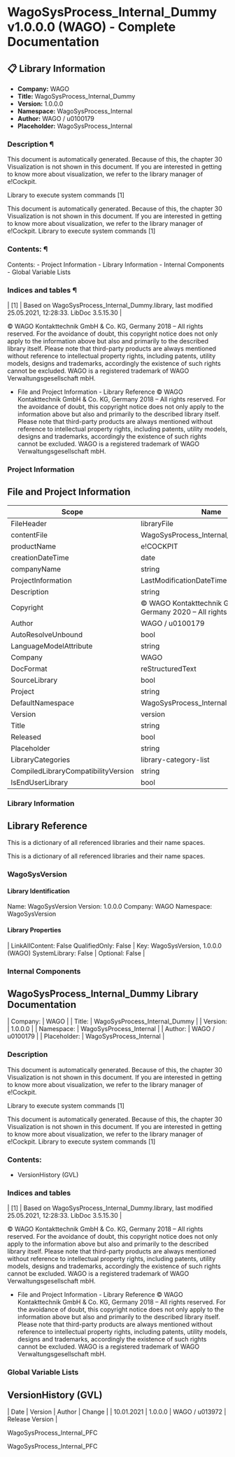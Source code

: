 # WagoSysProcess_Internal_Dummy v1.0.0.0 (WAGO) - Complete Documentation


## 📋 Library Information

- **Company:** WAGO
- **Title:** WagoSysProcess_Internal_Dummy
- **Version:** 1.0.0.0
- **Namespace:** WagoSysProcess_Internal
- **Author:** WAGO / u0100179
- **Placeholder:** WagoSysProcess_Internal

### Description ¶


This document is automatically generated. Because of this, the chapter 30 Visualization is not shown in this document. If you are interested in getting to know more about visualization, we refer to the library manager of e!Cockpit.

Library to execute system commands [1]

This document is automatically generated. Because of this, the chapter 30 Visualization is not shown in this document. If you are interested in getting to know more about visualization, we refer to the library manager of e!Cockpit. Library to execute system commands [1]

### Contents: ¶


Contents: - Project Information - Library Information - Internal Components - Global Variable Lists

### Indices and tables ¶


| [1] | Based on WagoSysProcess_Internal_Dummy.library, last modified 25.05.2021, 12:28:33. LibDoc 3.5.15.30 |

© WAGO Kontakttechnik GmbH & Co. KG, Germany 2018 – All rights reserved. For the avoidance of doubt, this copyright notice does not only apply to the information above but also and primarily to the described library itself. Please note that third-party products are always mentioned without reference to intellectual property rights, including patents, utility models, designs and trademarks, accordingly the existence of such rights cannot be excluded. WAGO is a registered trademark of WAGO Verwaltungsgesellschaft mbH.

- File and Project Information - Library Reference © WAGO Kontakttechnik GmbH & Co. KG, Germany 2018 – All rights reserved. For the avoidance of doubt, this copyright notice does not only apply to the information above but also and primarily to the described library itself. Please note that third-party products are always mentioned without reference to intellectual property rights, including patents, utility models, designs and trademarks, accordingly the existence of such rights cannot be excluded. WAGO is a registered trademark of WAGO Verwaltungsgesellschaft mbH.

### Project Information


## File and Project Information


| Scope | Name | Type | Content |
| --- | --- | --- | --- |
| FileHeader | libraryFile | string | WagoSysProcess_Internal_Dummy.library |
| contentFile | WagoSysProcess_Internal_Dummy_clr.json |
| productName | e!COCKPIT |
| creationDateTime | date | 25.05.2021, 12:28:35 |
| companyName | string | WAGO |
| ProjectInformation | LastModificationDateTime | date | 25.05.2021, 12:28:33 |
| Description | string | See: Description |
| Copyright | © WAGO Kontakttechnik GmbH & Co. KG, Germany 2020 – All rights reserved. |
| Author | WAGO / u0100179 |
| AutoResolveUnbound | bool | False |
| LanguageModelAttribute | string | qualified-access-only |
| Company | WAGO |
| DocFormat | reStructuredText |
| SourceLibrary | bool | False |
| Project | string | WagoSysProcess_Internal_Dummy |
| DefaultNamespace | WagoSysProcess_Internal |
| Version | version | 1.0.0.0 |
| Title | string | WagoSysProcess_Internal_Dummy |
| Released | bool | False |
| Placeholder | string | WagoSysProcess_Internal |
| LibraryCategories | library-category-list |  |
| CompiledLibraryCompatibilityVersion | string | CODESYS V3.5 SP16 Patch 3 |
| IsEndUserLibrary | bool | False |

### Library Information


## Library Reference


This is a dictionary of all referenced libraries and their name spaces.

This is a dictionary of all referenced libraries and their name spaces.

### WagoSysVersion


#### Library Identification


Name: WagoSysVersion Version: 1.0.0.0 Company: WAGO Namespace: WagoSysVersion

#### Library Properties


| LinkAllContent: False QualifiedOnly: False | Key: WagoSysVersion, 1.0.0.0 (WAGO) SystemLibrary: False | Optional: False |

### Internal Components


## WagoSysProcess_Internal_Dummy Library Documentation


| Company: | WAGO |
| Title: | WagoSysProcess_Internal_Dummy |
| Version: | 1.0.0.0 |
| Namespace: | WagoSysProcess_Internal |
| Author: | WAGO / u0100179 |
| Placeholder: | WagoSysProcess_Internal |

### Description


This document is automatically generated. Because of this, the chapter 30 Visualization is not shown in this document. If you are interested in getting to know more about visualization, we refer to the library manager of e!Cockpit.

Library to execute system commands [1]

This document is automatically generated. Because of this, the chapter 30 Visualization is not shown in this document. If you are interested in getting to know more about visualization, we refer to the library manager of e!Cockpit. Library to execute system commands [1]

### Contents:


- VersionHistory (GVL)

### Indices and tables


| [1] | Based on WagoSysProcess_Internal_Dummy.library, last modified 25.05.2021, 12:28:33. LibDoc 3.5.15.30 |

© WAGO Kontakttechnik GmbH & Co. KG, Germany 2018 – All rights reserved. For the avoidance of doubt, this copyright notice does not only apply to the information above but also and primarily to the described library itself. Please note that third-party products are always mentioned without reference to intellectual property rights, including patents, utility models, designs and trademarks, accordingly the existence of such rights cannot be excluded. WAGO is a registered trademark of WAGO Verwaltungsgesellschaft mbH.

- File and Project Information - Library Reference © WAGO Kontakttechnik GmbH & Co. KG, Germany 2018 – All rights reserved. For the avoidance of doubt, this copyright notice does not only apply to the information above but also and primarily to the described library itself. Please note that third-party products are always mentioned without reference to intellectual property rights, including patents, utility models, designs and trademarks, accordingly the existence of such rights cannot be excluded. WAGO is a registered trademark of WAGO Verwaltungsgesellschaft mbH.

### Global Variable Lists


## VersionHistory (GVL)


| Date | Version | Author | Change |
| 10.01.2021 | 1.0.0.0 | WAGO / u013972 | Release Version |

WagoSysProcess_Internal_PFC

WagoSysProcess_Internal_PFC